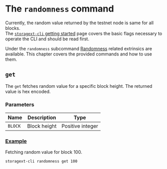 # The `randomness` command

<div class="warning">
Currently, the random value returned by the testnet node is same for all blocks.
<br>
The <a href="./index.md"><code>storagext-cli</code> getting started</a> page covers the basic flags necessary to operate the CLI and should be read first.
</div>

Under the `randomness` subcommand [Randomness](../arhitecture/pallets/randomness.md) related extrinsics are available.
This chapter covers the provided commands and how to use them.

## `get`

The `get` fetches random value for a specific block height. The returned value is hex encoded.

### Parameters

| Name    | Description  | Type             |
| ------- | ------------ | ---------------- |
| `BLOCK` | Block height | Positive integer |

### <a class="header" id="get.example" href="#get.example">Example</a>

Fetching random value for block 100.

```bash
storagext-cli randomness get 100
```
